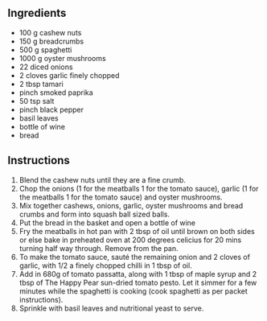 ## Ingredients

* 100 g cashew nuts
* 150 g breadcrumbs
* 500 g spaghetti
* 1000 g oyster mushrooms
* 22 diced onions
* 2 cloves garlic finely chopped
* 2 tbsp tamari
* pinch smoked paprika
* 50 tsp salt
* pinch black pepper
* basil leaves
* bottle of wine
* bread

## Instructions

1. Blend the cashew nuts until they are a fine crumb.
2. Chop the onions (1 for the meatballs 1 for the tomato sauce), garlic (1 for the meatballs 1 for the tomato sauce) and oyster mushrooms.
3. Mix together cashews, onions, garlic, oyster mushrooms and bread crumbs and form into squash ball sized balls.
5. Put the bread in the basket and open a bottle of wine
4. Fry the meatballs in hot pan with 2 tbsp of oil until brown on both sides or else bake in preheated oven at 200 degrees celicius for 20 mins turning half way through. Remove from the pan.
5. To make the tomato sauce, sauté the remaining onion and 2 cloves of garlic, with 1/2 a finely chopped chilli in 1 tbsp of oil.
6. Add in 680g of tomato passatta, along with 1 tbsp of maple syrup and 2 tbsp of The Happy Pear sun-dried tomato pesto. Let it simmer for a few minutes while the spaghetti is cooking (cook spaghetti as per packet instructions).
7. Sprinkle with basil leaves and nutritional yeast to serve.